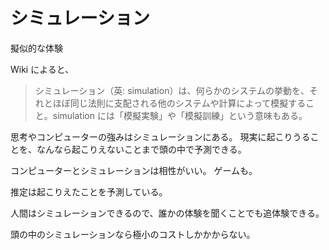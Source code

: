 # シミュレーション

擬似的な体験

Wiki によると、

> シミュレーション（英: simulation）は、何らかのシステムの挙動を、それとほぼ同じ法則に支配される他のシステムや計算によって模擬すること。simulation には「模擬実験」や「模擬訓練」という意味もある。

思考やコンピューターの強みはシミュレーションにある。
現実に起こりうることを、なんなら起こりえないことまで頭の中で予測できる。

コンピューターとシミュレーションは相性がいい。
ゲームも。

推定は起こりえたことを予測している。

人間はシミュレーションできるので、誰かの体験を聞くことでも追体験できる。

頭の中のシミュレーションなら極小のコストしかかからない。
